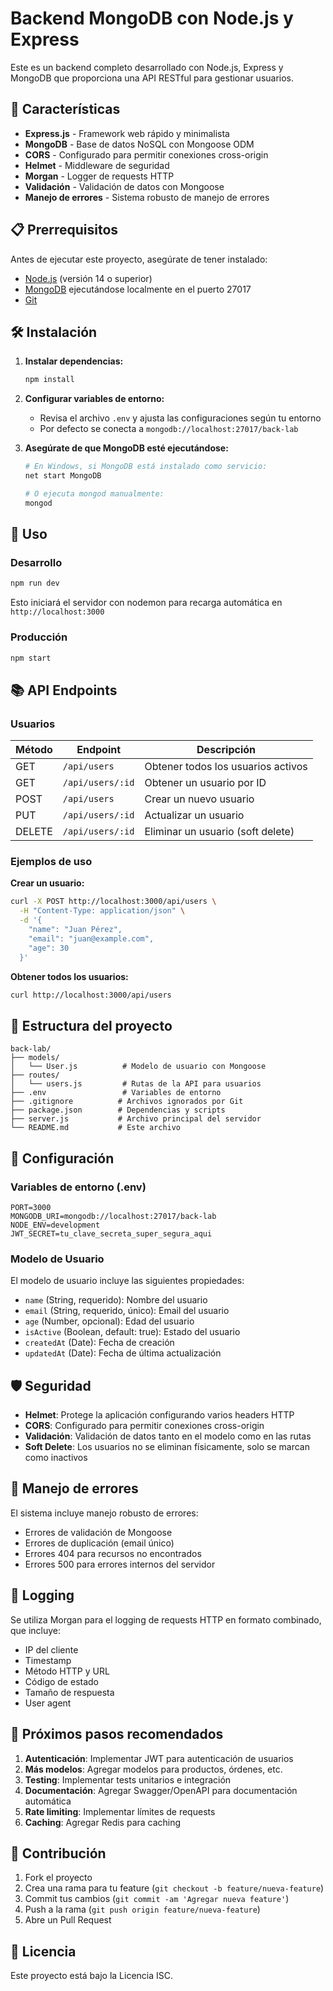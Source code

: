 # Backend MongoDB con Node.js y Express

Este es un backend completo desarrollado con Node.js, Express y MongoDB que proporciona una API RESTful para gestionar usuarios.

## 🚀 Características

- **Express.js** - Framework web rápido y minimalista
- **MongoDB** - Base de datos NoSQL con Mongoose ODM
- **CORS** - Configurado para permitir conexiones cross-origin
- **Helmet** - Middleware de seguridad
- **Morgan** - Logger de requests HTTP
- **Validación** - Validación de datos con Mongoose
- **Manejo de errores** - Sistema robusto de manejo de errores

## 📋 Prerrequisitos

Antes de ejecutar este proyecto, asegúrate de tener instalado:

- [Node.js](https://nodejs.org/) (versión 14 o superior)
- [MongoDB](https://www.mongodb.com/try/download/community) ejecutándose localmente en el puerto 27017
- [Git](https://git-scm.com/)

## 🛠️ Instalación

1. **Instalar dependencias:**
   ```bash
   npm install
   ```

2. **Configurar variables de entorno:**
   - Revisa el archivo `.env` y ajusta las configuraciones según tu entorno
   - Por defecto se conecta a `mongodb://localhost:27017/back-lab`

3. **Asegúrate de que MongoDB esté ejecutándose:**
   ```bash
   # En Windows, si MongoDB está instalado como servicio:
   net start MongoDB
   
   # O ejecuta mongod manualmente:
   mongod
   ```

## 🚀 Uso

### Desarrollo
```bash
npm run dev
```
Esto iniciará el servidor con nodemon para recarga automática en `http://localhost:3000`

### Producción
```bash
npm start
```

## 📚 API Endpoints

### Usuarios

| Método | Endpoint | Descripción |
|--------|----------|-------------|
| GET | `/api/users` | Obtener todos los usuarios activos |
| GET | `/api/users/:id` | Obtener un usuario por ID |
| POST | `/api/users` | Crear un nuevo usuario |
| PUT | `/api/users/:id` | Actualizar un usuario |
| DELETE | `/api/users/:id` | Eliminar un usuario (soft delete) |

### Ejemplos de uso

**Crear un usuario:**
```bash
curl -X POST http://localhost:3000/api/users \
  -H "Content-Type: application/json" \
  -d '{
    "name": "Juan Pérez",
    "email": "juan@example.com",
    "age": 30
  }'
```

**Obtener todos los usuarios:**
```bash
curl http://localhost:3000/api/users
```

## 📁 Estructura del proyecto

```
back-lab/
├── models/
│   └── User.js          # Modelo de usuario con Mongoose
├── routes/
│   └── users.js         # Rutas de la API para usuarios
├── .env                 # Variables de entorno
├── .gitignore          # Archivos ignorados por Git
├── package.json        # Dependencias y scripts
├── server.js           # Archivo principal del servidor
└── README.md           # Este archivo
```

## 🔧 Configuración

### Variables de entorno (.env)

```env
PORT=3000
MONGODB_URI=mongodb://localhost:27017/back-lab
NODE_ENV=development
JWT_SECRET=tu_clave_secreta_super_segura_aqui
```

### Modelo de Usuario

El modelo de usuario incluye las siguientes propiedades:

- `name` (String, requerido): Nombre del usuario
- `email` (String, requerido, único): Email del usuario
- `age` (Number, opcional): Edad del usuario
- `isActive` (Boolean, default: true): Estado del usuario
- `createdAt` (Date): Fecha de creación
- `updatedAt` (Date): Fecha de última actualización

## 🛡️ Seguridad

- **Helmet**: Protege la aplicación configurando varios headers HTTP
- **CORS**: Configurado para permitir conexiones cross-origin
- **Validación**: Validación de datos tanto en el modelo como en las rutas
- **Soft Delete**: Los usuarios no se eliminan físicamente, solo se marcan como inactivos

## 🐛 Manejo de errores

El sistema incluye manejo robusto de errores:

- Errores de validación de Mongoose
- Errores de duplicación (email único)
- Errores 404 para recursos no encontrados
- Errores 500 para errores internos del servidor

## 📝 Logging

Se utiliza Morgan para el logging de requests HTTP en formato combinado, que incluye:
- IP del cliente
- Timestamp
- Método HTTP y URL
- Código de estado
- Tamaño de respuesta
- User agent

## 🚀 Próximos pasos recomendados

1. **Autenticación**: Implementar JWT para autenticación de usuarios
2. **Más modelos**: Agregar modelos para productos, órdenes, etc.
3. **Testing**: Implementar tests unitarios e integración
4. **Documentación**: Agregar Swagger/OpenAPI para documentación automática
5. **Rate limiting**: Implementar límites de requests
6. **Caching**: Agregar Redis para caching

## 🤝 Contribución

1. Fork el proyecto
2. Crea una rama para tu feature (`git checkout -b feature/nueva-feature`)
3. Commit tus cambios (`git commit -am 'Agregar nueva feature'`)
4. Push a la rama (`git push origin feature/nueva-feature`)
5. Abre un Pull Request

## 📄 Licencia

Este proyecto está bajo la Licencia ISC.
